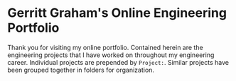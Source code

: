 # Gerritt Graham's Online Engineering Portfolio

Thank you for visiting my online portfolio. Contained herein are the engineering projects that I have worked on throughout my engineering career. Individual projects are prepended by `Project:`. Similar projects have been grouped together in folders for organization.
